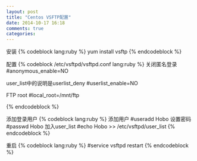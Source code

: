 ```yaml
---
layout: post
title: "Centos VSFTP配置"
date: 2014-10-17 16:18
comments: true
categories: 
---
```


安装
{% codeblock lang:ruby %}
yum install vsftp
{% endcodeblock %}

配置
{% codeblock /etc/vsftpd/vsftpd.conf lang:ruby %}
关闭匿名登录
#anonymous_enable=NO

user_list中的说明是userlist_deny
#userlist_enable=NO

FTP root
#local_root=/mnt/ftp

{% endcodeblock %}

添加登录用户
{% codeblock lang:ruby %}
添加用户
#useradd Hobo
设置密码
#passwd Hobo
加入user_list
#echo Hobo >> /etc/vsftpd/user_list
{% endcodeblock %}

重启
{% codeblock lang:ruby %}
#service vsftpd restart
{% endcodeblock %}